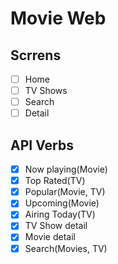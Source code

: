 # Movie Web

## Scrrens

- [ ] Home
- [ ] TV Shows
- [ ] Search
- [ ] Detail

## API Verbs

- [x] Now playing(Movie)
- [x] Top Rated(TV)
- [x] Popular(Movie, TV)
- [x] Upcoming(Movie)
- [x] Airing Today(TV)
- [x] TV Show detail
- [x] Movie detail
- [x] Search(Movies, TV)
